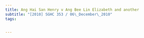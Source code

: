 ```yaml
---
title: Ang Hai San Henry v Ang Bee Lin Elizabeth and another 
subtitle: "[2010] SGHC 353 / 06\_December\_2010"
tags:


---
```


